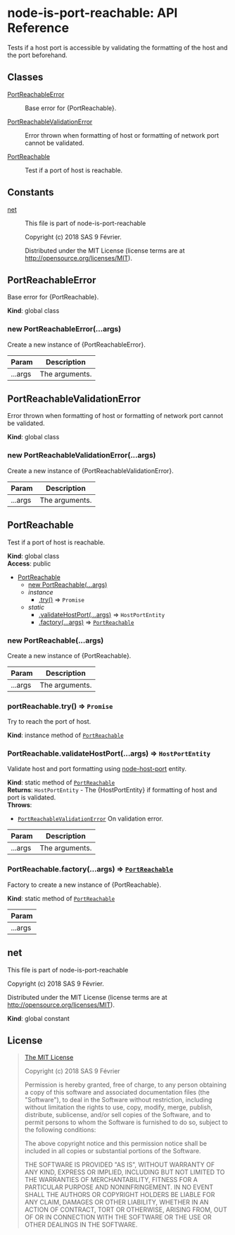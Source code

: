 # node-is-port-reachable: API Reference

Tests if a host port is accessible by validating the formatting of the host and the port beforehand.

## Classes

<dl>
<dt><a href="#PortReachableError">PortReachableError</a></dt>
<dd><p>Base error for {PortReachable}.</p>
</dd>
<dt><a href="#PortReachableValidationError">PortReachableValidationError</a></dt>
<dd><p>Error thrown when formatting of host or formatting of network port cannot be validated.</p>
</dd>
<dt><a href="#PortReachable">PortReachable</a></dt>
<dd><p>Test if a port of host is reachable.</p>
</dd>
</dl>

## Constants

<dl>
<dt><a href="#net">net</a></dt>
<dd><p>This file is part of node-is-port-reachable</p>
<p>Copyright (c) 2018 SAS 9 Février.</p>
<p>Distributed under the MIT License (license terms are at <a href="http://opensource.org/licenses/MIT">http://opensource.org/licenses/MIT</a>).</p>
</dd>
</dl>

<a name="PortReachableError"></a>

## PortReachableError
Base error for {PortReachable}.

**Kind**: global class  
<a name="new_PortReachableError_new"></a>

### new PortReachableError(...args)
Create a new instance of {PortReachableError}.


| Param | Description |
| --- | --- |
| ...args | The arguments. |

<a name="PortReachableValidationError"></a>

## PortReachableValidationError
Error thrown when formatting of host or formatting of network port cannot be validated.

**Kind**: global class  
<a name="new_PortReachableValidationError_new"></a>

### new PortReachableValidationError(...args)
Create a new instance of {PortReachableValidationError}.


| Param | Description |
| --- | --- |
| ...args | The arguments. |

<a name="PortReachable"></a>

## PortReachable
Test if a port of host is reachable.

**Kind**: global class  
**Access**: public  

* [PortReachable](#PortReachable)
    * [new PortReachable(...args)](#new_PortReachable_new)
    * _instance_
        * [.try()](#PortReachable+try) ⇒ <code>Promise</code>
    * _static_
        * [.validateHostPort(...args)](#PortReachable.validateHostPort) ⇒ <code>HostPortEntity</code>
        * [.factory(...args)](#PortReachable.factory) ⇒ [<code>PortReachable</code>](#PortReachable)

<a name="new_PortReachable_new"></a>

### new PortReachable(...args)
Create a new instance of {PortReachable}.


| Param | Description |
| --- | --- |
| ...args | The arguments. |

<a name="PortReachable+try"></a>

### portReachable.try() ⇒ <code>Promise</code>
Try to reach the port of host.

**Kind**: instance method of [<code>PortReachable</code>](#PortReachable)  
<a name="PortReachable.validateHostPort"></a>

### PortReachable.validateHostPort(...args) ⇒ <code>HostPortEntity</code>
Validate host and port formatting using [node-host-port](https://github.com/9fv/node-host-port) entity.

**Kind**: static method of [<code>PortReachable</code>](#PortReachable)  
**Returns**: <code>HostPortEntity</code> - The {HostPortEntity} if formatting of host and port is validated.  
**Throws**:

- [<code>PortReachableValidationError</code>](#PortReachableValidationError) On validation error.


| Param | Description |
| --- | --- |
| ...args | The arguments. |

<a name="PortReachable.factory"></a>

### PortReachable.factory(...args) ⇒ [<code>PortReachable</code>](#PortReachable)
Factory to create a new instance of {PortReachable}.

**Kind**: static method of [<code>PortReachable</code>](#PortReachable)  

| Param |
| --- |
| ...args | 

<a name="net"></a>

## net
This file is part of node-is-port-reachable

Copyright (c) 2018 SAS 9 Février.

Distributed under the MIT License (license terms are at http://opensource.org/licenses/MIT).

**Kind**: global constant  

## <a name="license"> License

>
> [The MIT License](https://opensource.org/licenses/MIT)
>
> Copyright (c) 2018 SAS 9 Février
>
> Permission is hereby granted, free of charge, to any person obtaining a copy
> of this software and associated documentation files (the "Software"), to deal
> in the Software without restriction, including without limitation the rights
> to use, copy, modify, merge, publish, distribute, sublicense, and/or sell
> copies of the Software, and to permit persons to whom the Software is
> furnished to do so, subject to the following conditions:
>
> The above copyright notice and this permission notice shall be included in all
> copies or substantial portions of the Software.
>
> THE SOFTWARE IS PROVIDED "AS IS", WITHOUT WARRANTY OF ANY KIND, EXPRESS OR
> IMPLIED, INCLUDING BUT NOT LIMITED TO THE WARRANTIES OF MERCHANTABILITY,
> FITNESS FOR A PARTICULAR PURPOSE AND NONINFRINGEMENT. IN NO EVENT SHALL THE
>AUTHORS OR COPYRIGHT HOLDERS BE LIABLE FOR ANY CLAIM, DAMAGES OR OTHER
> LIABILITY, WHETHER IN AN ACTION OF CONTRACT, TORT OR OTHERWISE, ARISING FROM,
> OUT OF OR IN CONNECTION WITH THE SOFTWARE OR THE USE OR OTHER DEALINGS IN THE
> SOFTWARE.
>

